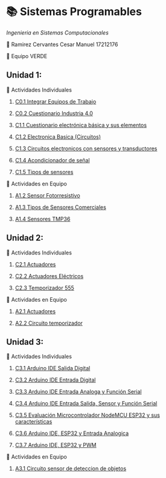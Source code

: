 # :books: Sistemas Programables
*Ingenieria en Sistemas Computacionales*

:boy: Ramirez Cervantes Cesar Manuel    17212176 

:green_book: Equipo VERDE 

## Unidad 1: ##
:memo: Actividades Individuales

  1. [C0.1 Integrar Equipos de Trabajo](blog/C0.1_CesarManuelRamirezCervantes_VERDE.md)

  2. [C0.2 Cuestionario Industria 4.0](blog/C0.2_CesarManuelRamirezCervantes_VERDE.md)

  3. [C1.1 Cuestionario electrónica básica y sus elementos](blog/C1.1_CesarManuelRamirezCervantes_VERDE.md)
  
  4. [C1.2 Electronica Basica (Circuitos)](blog/C1.2_CesarManuelRamirezCervantes_VERDE.md)
  
  5. [C1.3 Circuitos electronicos con sensores y transductores](blog/C1.3_CesarManuelRamirezCervantes_VERDE.md)
  
  6. [C1.4 Acondicionador de señal](blog/C1.4_CesarManuelRamirezCervantes_VERDE.md)
  
  7. [C1.5 Tipos de sensores](blog/C1.5_CesarManuelRamirezCervantes_VERDE.md)
  
:memo: Actividades en Equipo
  1. [A1.2 Sensor Fotorresistivo](Actividades/A1.2_CesarManuelRamirezCervantes_VERDE.md) 
  
  2. [A1.3 Tipos de Sensores Comerciales](Actividades/A1.3_CesarManuelRamirezCervantes_VERDE.md) 
  
  3. [A1.4 Sensores TMP36](Actividades/A1.4_CesarManuelRamirezCervantes_VERDE.md) 
  
  
## Unidad 2: ##
:memo: Actividades Individuales
  
  1. [C2.1 Actuadores](blog/C2.1_CesarManuelRamirezCervantes_VERDE.md)
  
  2. [C2.2 Actuadores Eléctricos](blog/C2.2_CesarManuelRamirezCervantes_VERDE.md)
  
  3. [C2.3 Temporizador 555](blog/C2.3_CesarManuelRamirezCervantes_VERDE.md)
  
:memo: Actividades en Equipo
  
  1. [A2.1 Actuadores](Actividades/A2.1_CesarManuelRamirezCervantes_VERDE.md) 
  
  2. [A2.2 Circuito temporizador](Actividades/A2.2_CesarManuelRamirezCervantes_VERDE.md) 


## Unidad 3: ##
:memo: Actividades Individuales

  1. [C3.1 Arduino IDE Salida Digital](blog/C3.1_CesarManuelRamirezCervantes_VERDE.md)
  
  2. [C3.2 Arduino IDE Entrada Digital](blog/C3.2_CesarManuelRamirezCervantes_VERDE.md)
  
  3. [C3.3 Arduino IDE Entrada Analoga y Función Serial](blog/C3.3_CesarManuelRamirezCervantes_VERDE.md)
  
  4. [C3.4 Arduino IDE Entrada Salida, Sensor y Función Serial](blog/C3.4_CesarManuelRamirezCervantes_VERDE.md)
  
  5. [C3.5 Evaluación Microcontrolador NodeMCU ESP32 y sus características](blog/C3.5_CesarManuelRamirezCervantes_VERDE.md)
  
  6. [C3.6 Arduino IDE, ESP32 y Entrada Analogica](blog/C3.6_CesarManuelRamirezCervantes_VERDE.md)
  
  7. [C3.7 Arduino IDE, ESP32 y PWM](blog/C3.7_CesarManuelRamirezCervantes_VERDE.md)
  
:memo: Actividades en Equipo

  1. [A3.1 Circuito sensor de deteccion de objetos](Actividades/A3.1_CesarManuelRamirezCervantes_VERDE.md)

